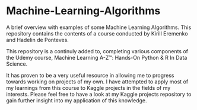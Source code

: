 # Machine-Learning-Algorithms
A brief overview with examples of some Machine Learning Algorithms. This repository contains the contents of a course conducted by Kirill Eremenko and Hadelin de Ponteves.

This repository is a continuly added to, completing various components of the Udemy course, Machine Learning A-Z™: Hands-On Python & R In Data Science. 

It has proven to be a very useful resource in allowing me to progress towards working on projects of my own. I have attempted to apply most of my learnings from this course to Kaggle projects in the fields of my interests. 
Please feel free to have a look at my Kaggle projects repository to gain further insight into my application of this knowledge. 
